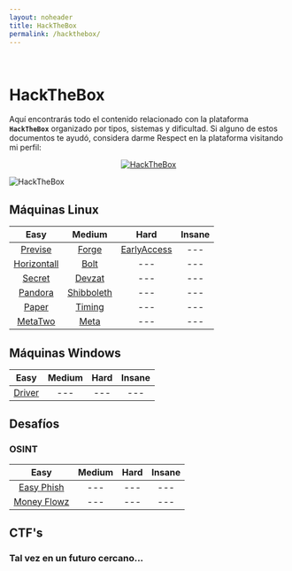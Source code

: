 ```yaml
---
layout: noheader
title: HackTheBox
permalink: /hackthebox/
---
```


<br/>

# HackTheBox

Aquí encontrarás todo el contenido relacionado con la plataforma **`HackTheBox`** organizado por tipos, sistemas y dificultad.
Si alguno de estos documentos te ayudó, considera darme Respect en la plataforma visitando mi perfil:

<p align="center">
  <a href="https://app.hackthebox.com/users/18979" target="_blank">
    <img src="http://www.hackthebox.eu/badge/image/18979" alt="HackTheBox">
  </a>
</p>

![HackTheBox](/assets/images/hackthebox/htb.jpg)


## Máquinas Linux

| Easy                            | Medium                          | Hard                            | Insane |
|:-------------------------------:|:-------------------------------:|:-------------------------------:|:------:|
| [Previse](/htb/previse)         | [Forge](/htb/forge)             | [EarlyAccess](/htb/earlyaccess) | ---    |
| [Horizontall](/htb/horizontall) | [Bolt](/htb/bolt)               | ---                             | ---    |
| [Secret](/htb/secret)           | [Devzat](/htb/devzat)           | ---                             | ---    |
| [Pandora](/htb/pandora)         | [Shibboleth](/htb/shibboleth)   | ---                             | ---    |
| [Paper](/htb/paper)             | [Timing](/htb/timing)           | ---                             | ---    |
| [MetaTwo](/htb/metatwo)         | [Meta](/htb/meta)               | ---                             | ---    |

## Máquinas Windows

| Easy                  | Medium | Hard | Insane |
|:---------------------:|:------:|:----:|:------:|
| [Driver](/htb/driver) | ---    | ---  | ---    |

## Desafíos

### OSINT

| Easy                                            | Medium | Hard | Insane |
|:-----------------------------------------------:|:------:|:----:|:------:|
| [Easy Phish](/htb/challenges/osint/easyphish)   | ---    | ---  | ---    |
| [Money Flowz](/htb/challenges/osint/moneyflowz) | ---    | ---  | ---    |

## CTF's

### Tal vez en un futuro cercano...